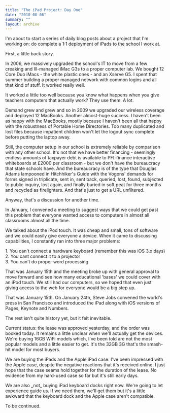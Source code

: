 ```yaml
---
title: "The iPad Project: Day One"
date: "2010-08-06"
summary: ""
layout: archive
---
```


I'm about to start a series of daily blog posts about a project that I'm working on: do complete a 1:1 deployment of iPads to the school I work at.

First, a little back story.

In 2006, we massively upgraded the school's IT to move from a few creaking and Ill-managed iMac G3s to a proper computer lab. We bought 12 Core Duo iMacs - the white plastic ones - and an Xserve G5. I spent that summer building a proper managed network with common logins and all that kind of stuff. It worked really well.

It worked a little too well because you know what happens when you give teachers computers that actually work? They use them. A lot.

Demand grew and grew and so in 2009 we upgraded our wireless coverage and deployed 12 MacBooks. Another almost-huge success. I haven't been as happy with the MacBooks, mostly because I haven't been all that happy with the robustness of Portable Home Directories. Too many duplicated and lost files because impatient children won't let the logout sync complete before putting the laptop away.

Still, the computer setup in our school is extremely reliable by comparison with any other school. It's not that we have better financing - seemingly endless amounts of taxpayer debt is available to PFI-finance interactive whiteboards at £2000 per classroom - but we don't have the bureaucracy that state schools have. And the bureaucracy is of the type that Douglas Adams lampooned in Hitchhiker's Guide with the Vogons' demands for forms signed in triplicate, sent in, sent back, queried, lost, found, subjected to public inquiry, lost again, and finally buried in soft peat for three months and recycled as firelighters. And that's just to get a URL unfiltered.

Anyway, that's a discussion for another time.

In January, I convened a meeting to suggest ways that we could get past this problem that everyone wanted access to computers in almost all classrooms almost all the time.

We talked about the iPod touch. It was cheap and small, tons of software and we could easily give everyone a device. When it came to discussing capabilities, I constantly ran into three major problems:

1\. You can't connect a hardware keyboard (remember this was iOS 3.x days)  
2\. You cant connect it to a projector  
3\. You can't do proper word processing

That was January 15th and the meeting broke up with general approval to move forward and see how many educational 'bases' we could cover with an iPod touch. We still had our computers, so we hoped that even just giving access to the web for everyone would be a big step up.

That was January 15th. On January 24th, Steve Jobs convened the world's press in San Francisco and introduced the iPad along with iOS versions of Pages, Keynote and Numbers.

The rest isn't quite history yet, but it felt inevitable.

Current status: the lease was approved yesterday, and the order was booked today. It remains a little unclear when we'll actually get the devices. We're buying 16GB WiFi models which, I've been told are not the most popular models and a little easier to get. It's the 32GB 3G that's the smash-hit model for most buyers.

We are buying the iPads and the Apple iPad case. I've been impressed with the Apple case, despite the negative reactions that it's received online. I just hope that the case seams hold together for the duration of the lease. No evidence from my hard-used case so far but it's still early days.

We are also \_not\_ buying iPad keyboard docks right now. We're going to let experience guide us. If we need them, we'll get them but it's a little awkward that the keyboard dock and the Apple case aren't compatible.

To be continued.

